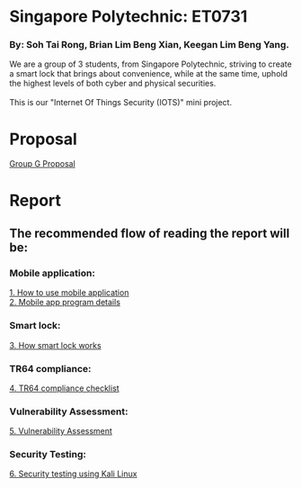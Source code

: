 # Singapore Polytechnic: ET0731
### By: Soh Tai Rong, Brian Lim Beng Xian, Keegan Lim Beng Yang. 

We are a group of 3 students, from Singapore Polytechnic, striving to create a smart lock that brings about convenience, while at the same time, uphold the highest levels of both cyber and physical securities.  
</br>This is our "Internet Of Things Security (IOTS)" mini project. 

# Proposal 
<a href = "GrpG_ver2.pdf">Group G Proposal </a>

# Report 
## The recommended flow of reading the report will be:
### Mobile application:
<a href = "/1. Mobile Application/1_How_to_use_app.md">1. How to use mobile application</a></br>
<a href = "/1. Mobile Application/2_App_program_details.md">2. Mobile app program details</a></br>
### Smart lock:
<a href = "/2. Arduino Code/3_How_smart_lock_works.md">3. How smart lock works</a></br>
### TR64 compliance: 
<a href = "/3. TR64 Compliances/4_TR64_compliance_checklist.md">4. TR64 compliance checklist</a></br>
### Vulnerability Assessment:
<a href = "/4. Vulnerability Assessment/5_Vulnerability_assessment.md">5. Vulnerability Assessment</a></br>
### Security Testing:
<a href = "/5. Security Testing/6_Security_testing.md">6. Security testing using Kali Linux</a></br>
